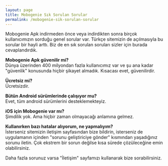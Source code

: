 ```yaml
---
layout: page
title: Mobogenie Sık Sorulan Sorular
permalink: /mobogenie-sik-sorulan-sorular
---
```


Mobogenie Apk indirmeden önce veya indirdikten sonra birçok kullanıcımızın sorduğu genel sorular var. Türkçe sitemizin de açılmasıyla bu sorular bir hayli arttı. Biz de en sık sorulan soruları sizler için burada cevaplandırdık.
  <script async src="//pagead2.googlesyndication.com/pagead/js/adsbygoogle.js"></script>
<!-- KingBaglanti -->
<ins class="adsbygoogle"
     style="display:block"
     data-ad-client="ca-pub-7942429830883405"
     data-ad-slot="4590880399"
     data-ad-format="link"></ins>
<script>
(adsbygoogle = window.adsbygoogle || []).push({});
</script>

<b>Mobogenie Apk güvenilir mi?</b><br>
Dünya üzerinden 400 milyondan fazla kullanıcımız var ve şu ana kadar "güvenlik" konusunda hiçbir şikayet almadık. Kısacası evet, güvenilirdir.

<b>Ücretsiz mi?</b><br>
Ücretsizdir.

<b>Bütün Android sürümlerinde çalışıyor mu?</b><br>
Evet, tüm android sürümlerini desteklemekteyiz.

<b>iOS için Mobogenie var mı?</b><br>
Şimdilik yok. Ama hiçbir zaman olmayacağı anlamına gelmez.

<b>Kullanırken bazı hatalar alıyorum, ne yapmalıyım?</b><br>
İsterseniz sitemizin iletişim sayfasından bize bildirin, isterseniz de uygulamanın içinden "sorunu geliştiriciye gönder" kısmından yaşadığınız sorunu iletin. Çok ekstrem bir sorun değilse kısa sürede çözüleceğine emin olabilirsiniz.

Daha fazla sorunuz varsa "İletişim" sayfamızı kullanarak bize sorabilirsiniz.
